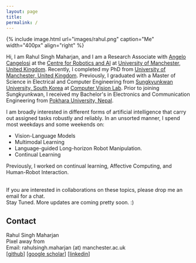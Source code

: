 ```yaml
---
layout: page
title: 
permalink: /
---
```

{% include image.html url="images/rahul.png" caption="Me" width="400px" align="right" %}

Hi, I am Rahul Singh Maharjan, and I am a Research Associate with [Angelo Cangelosi] at the [Centre for Robotics and AI][Centre for Robotics and AI] at [University of Manchester, United Kingdom][University of Manchester, United Kingdom]. Recently, I completed my PhD from [University of Manchester, United Kingdom][University of Manchester, United Kingdom]. Previously, I graduated with a Master of Science in Electrical and Computer Engineering from [Sungkyunkwan University, South Korea][Sungkyunkwan University, South Korea] at [Computer Vision Lab][Computer Vision Lab].  Prior to joining Sungkyunkwan, I received my Bachelor's in Electronics and Communication Engineering from [Pokhara University, Nepal][Pokhara University, Nepal].
<br/>

I am broadly interested in different forms of artificial intelligence that carry out assigned tasks robustly and reliably. In an unsorted manner, I spend most weekdays and some weekends on:

* Vision-Language Models
* Multimodal Learning
* Language-guided Long-horizon Robot Manipulation. 
* Continual Learning

Previously, I worked on continual learning, Affective Computing, and Human-Robot Interaction.

<br/>
If you are interested in collaborations on these topics, please drop me an email for a chat.
<br/>
<!-- Apart from the above, I frequently autodidactic myself on different topics such as **Stoic**,  **social choice theory** and more. -->
Stay Tuned. More updates are coming pretty soon. :)

## Contact

Rahul Singh Maharjan <br/>
Pixel away from <br/>
Email: rahulsingh.maharjan (at) manchester.ac.uk <br/>
[[github][github]] [[google scholar][google scholar]] [[linkedin][linkedin]]

[Sungkyunkwan University, South Korea]: https://www.skku.edu/eng/
[Pokhara University, Nepal]: https://pu.edu.np/
[Computer Vision Lab]: http://vision.skku.ac.kr/
[University of Manchester, United Kingdom]: https://www.manchester.ac.uk/
[github]: https://github.com/rahullabs
[linkedin]: https://www.linkedin.com/in/rahullabs/
[google scholar]: https://scholar.google.com/citations?user=oKwgFZMAAAAJ&hl=en
[Centre for Robotics and AI]: https://www.robotics.manchester.ac.uk/
[Angelo Cangelosi]: https://scholar.google.com/citations?user=NyoHewcAAAAJ&hl=en
